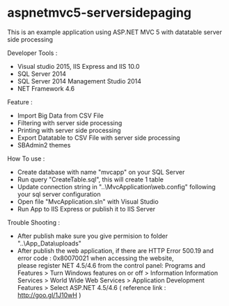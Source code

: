 # aspnetmvc5-serversidepaging

This is an example application using ASP.NET MVC 5 with datatable server side processing


Developer Tools : 
- Visual studio 2015, IIS Express and IIS 10.0
- SQL Server 2014
- SQL Server 2014 Management Studio 2014
- NET Framework 4.6

Feature :
- Import Big Data from CSV File
- Filtering with server side processing
- Printing with server side processing 
- Export Datatable to CSV File with server side processing
- SBAdmin2 themes

How To use :
- Create database with name "mvcapp" on your SQL Server
- Run query "CreateTable.sql", this will create 1 table
- Update connection string in "..\MvcApplication\web.config" following your sql server configuration
- Open file "MvcApplication.sln" with Visual Studio
- Run App to IIS Express or publish it to IIS Server

Trouble Shooting :
- After publish make sure you give permision to folder "..\App_Data\uploads"
- After publish the web application, if there are HTTP Error 500.19 and error code : 0x80070021 when accessing the website,   
  please register NET 4.5/4.6 from the control panel:
  Programs and Features > Turn Windows features on or off > Information Information Services > World Wide Web Services > Application Development Features > Select ASP.NET 4.5/4.6
  ( reference link : http://goo.gl/1J10wH )


